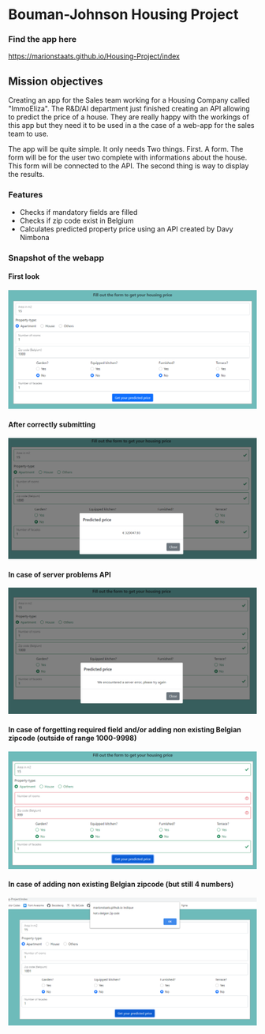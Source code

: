 # Bouman-Johnson Housing Project

### Find the app here
https://marionstaats.github.io/Housing-Project/index

## Mission objectives
Creating an app for the Sales team working for a Housing Company called "ImmoEliza". The R&D/AI department just finished creating an API allowing to predict the price of a house. They are really happy with the workings of this app but they need it to be used in a the case of a web-app for the sales team to use.

The app will be quite simple. It only needs Two things.
First. A form. The form will be for the user two complete with informations about the house.
This form will be connected to the API.
The second thing is way to display the results. 

### Features
- Checks if mandatory fields are filled
- Checks if zip code exist in Belgium
- Calculates predicted property price using an API created by Davy Nimbona

### Snapshot of the webapp

#### First look

![firstlook](/image1.png?raw=true)

#### After correctly submitting

![submitpopup](/image2.png?raw=true)

#### In case of server problems API

![submitpopup](/image5.png?raw=true)

#### In case of forgetting required field and/or adding non existing Belgian zipcode (outside of range 1000-9998)

![submitpopup](/image3.png?raw=true)

#### In case of adding non existing Belgian zipcode (but still 4 numbers)

![submitpopup](/image4.png?raw=true)







